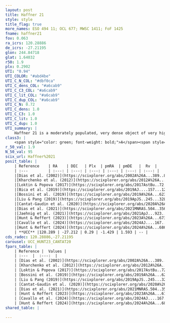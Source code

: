 ```yaml
---
layout: post
title: Haffner 21
style: style
title_flag: true
more_names: ESO 494 11; OCL 677; MWSC 1411; FoF 1425
fname: haffner21
fov: 0.063
ra_icrs: 120.28886
de_icrs: -27.21195
glon: 244.84718
glat: 1.64032
r50: 1.9
plx: 0.2902
UTI: "0.94"
UTI_COLOR: "#abd4be"
UTI_C_N_COL: "#dbf0ca"
UTI_C_dens_COL: "#a6cab9"
UTI_C_C3_COL: "#a6cab9"
UTI_C_lit_COL: "#a6cab9"
UTI_C_dup_COL: "#a6cab9"
UTI_C_N: 0.72
UTI_C_dens: 1.0
UTI_C_C3: 1.0
UTI_C_lit: 1.0
UTI_C_dup: 1.0
UTI_summary: |
    Haffner 21 is a moderately populated, very dense object of very high C3 quality. It is very well-studied in the literature.
class3: |
    <span style="color: green; font-weight: bold;">A</span><span style="color: green; font-weight: bold;">A</span>
r_50_val: 1.9
N_50_val: 95
scix_url: Haffner%2021
posit_table: |
    | Reference    | RA    | DEC   | Plx  | pmRA  | pmDE   |  Rv  |
    | :---         | :---: | :---: | :---: | :---: | :---: | :---: |
    |[Dias et al. (2002)](https://scixplorer.org/abs/2002A%26A...389..871D) | 120.287 | -27.217 | -- | -5.01 | 3.38 | -- |
    |[Kharchenko et al. (2012)](https://scixplorer.org/abs/2012A%26A...543A.156K) | 120.278 | -27.213 | -- | -4.69 | 1.62 | -- |
    |[Loktin & Popova (2017)](https://scixplorer.org/abs/2017AstBu..72..257L) | 120.285 | -27.216 | -- | -4.942 | 2.668 | -- |
    |[Bica et al. (2019)](https://scixplorer.org/abs/2019AJ....157...12B) | 120.288 | -27.204 | -- | -- | -- | -- |
    |[Bossini et al. (2019)](https://scixplorer.org/abs/2019A%26A...623A.108B) | 120.288 | -27.212 | -- | -- | -- | -- |
    |[Liu & Pang (2019)](https://scixplorer.org/abs/2019ApJS..245...32L) | 120.283 | -27.205 | 0.27 | -1.719 | 1.907 | -- |
    |[Cantat-Gaudin et al. (2020)](https://scixplorer.org/abs/2020A%26A...640A...1C) | 120.288 | -27.212 | 0.286 | -1.432 | 1.563 | -- |
    |[Dias et al. (2021)](https://scixplorer.org/abs/2021MNRAS.504..356D) | 120.29 | -27.218 | 0.283 | -1.424 | 1.566 | -- |
    |[Jaehnig et al. (2021)](https://scixplorer.org/abs/2021ApJ...923..129J) | 120.286 | -27.209 | 0.327 | -1.434 | 1.564 | -- |
    |[Hunt & Reffert (2023)](https://scixplorer.org/abs/2023A%26A...673A.114H) | 120.29 | -27.211 | 0.282 | -1.432 | 1.6 | -- |
    |[Cavallo et al. (2024)](https://scixplorer.org/abs/2024AJ....167...12C) | 120.294 | -27.216 | 0.283 | -- | -- | -- |
    |[Hunt & Reffert (2024)](https://scixplorer.org/abs/2024A%26A...686A..42H) | 120.29 | -27.211 | 0.282 | -1.432 | 1.6 | -- |
    | **UCC** |120.289 | -27.212 | 0.29 | -1.429 | 1.593 | -- | 
cds_radec: 120.28886,-27.21195
carousel: UCC_HUNT23_CANTAT20
fpars_table: |
    | Reference |  Values |
    | :---  |  :---:  |
    | [Dias et al. (2002)](https://scixplorer.org/abs/2002A%26A...389..871D) | `E(B-V)=0.106, Dist=2951.0, Age=7.92` |
    | [Kharchenko et al. (2012)](https://scixplorer.org/abs/2012A%26A...543A.156K) | `e_bv=0.208, distance=2436, log_age=8.625` |
    | [Loktin & Popova (2017)](https://scixplorer.org/abs/2017AstBu..72..257L) | `E(B-V)=0.113, Dmod=12.432, logt=7.934` |
    | [Bossini et al. (2019)](https://scixplorer.org/abs/2019A%26A...623A.108B) | `AV=0.686, Dist=12.419, logA=8.478, Fe/H=0.0` |
    | [Liu & Pang (2019)](https://scixplorer.org/abs/2019ApJS..245...32L) | `Age=0.562, Z=0.5` |
    | [Cantat-Gaudin et al. (2020)](https://scixplorer.org/abs/2020A%26A...640A...1C) | `AVNN=0.59, DMNN=12.49, AgeNN=8.43` |
    | [Dias et al. (2021)](https://scixplorer.org/abs/2021MNRAS.504..356D) | `Av=0.848, Dist=2736, logage=8.457, [Fe/H]=-0.089` |
    | [Hunt & Reffert (2023)](https://scixplorer.org/abs/2023A%26A...673A.114H) | `AV50=0.443, diffAV50=0.677, MOD50=12.359, logAge50=8.478` |
    | [Cavallo et al. (2024)](https://scixplorer.org/abs/2024AJ....167...12C) | `AV50=0.85, dMod50=12.22, logAge50=8.57, [Fe/H]50=-0.06` |
    | [Hunt & Reffert (2024)](https://scixplorer.org/abs/2024A%26A...686A..42H) | `MassJ=475.377` |
shared_table: |
    
---
```

